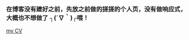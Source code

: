 ﻿### 在博客没有建好之前，先放之前做的搓搓的个人页，没有做响应式，大概也不想做了 ┐(´∇｀)┌喂！
[my CV](https://catsuger.github.io/my-CV/CV/CV1.0.html)